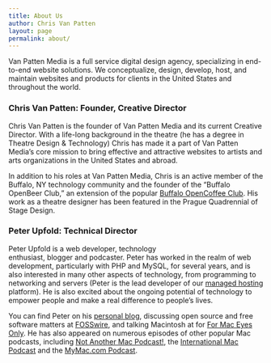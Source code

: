 ```yaml
---
title: About Us
author: Chris Van Patten
layout: page
permalink: about/
---
```


Van Patten Media is a full service digital design agency, specializing in end-to-end website solutions. We conceptualize, design, develop, host, and maintain websites and products for clients in the United States and throughout the world.

### Chris Van Patten: Founder, Creative Director

Chris Van Patten is the founder of Van Patten Media and its current Creative Director. With a life-long background in the theatre (he has a degree in Theatre Design & Technology) Chris has made it a part of Van Patten Media’s core mission to bring effective and attractive websites to artists and arts organizations in the United States and abroad.

In addition to his roles at Van Patten Media, Chris is an active member of the Buffalo, NY technology community and the founder of the “Buffalo OpenBeer Club,” an extension of the popular [Buffalo OpenCoffee Club][1]. His work as a theatre designer has been featured in the Prague Quadrennial of Stage Design.

 [1]: https://twitter.com/bfloopencoffee

### Peter Upfold: Technical Director

Peter Upfold is a web developer, technology enthusiast, blogger and podcaster. Peter has worked in the realm of web development, particularly with PHP and MySQL, for several years, and is also interested in many other aspects of technology, from programming to networking and servers (Peter is the lead developer of our [managed hosting][2] platform). He is also excited about the ongoing potential of technology to empower people and make a real difference to people’s lives.

 [2]: http://www.vanpattenmedia.com/services/hosting/ "Managed Hosting"

You can find Peter on his [personal blog][3], discussing open source and free software matters at [FOSSwire][4], and talking Macintosh at for [For Mac Eyes Only][5]. He has also appeared on numerous episodes of other popular Mac podcasts, including [Not Another Mac Podcast!][6], the [International Mac Podcast][7] and the [MyMac.com Podcast][8].

 [3]: http://peter.upfold.org.uk/blog/
 [4]: http://fosswire.com/
 [5]: http://formaceyesonly.com/
 [6]: http://itunes.apple.com/us/podcast/not-another-mac-podcast/id441318415
 [7]: http://impodcast.tv/
 [8]: http://www.mymac.com/2011/06/are-you-lonesome-tonightmymac-podcast-356/
